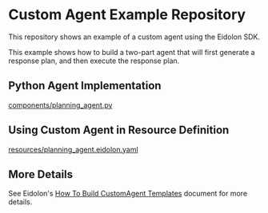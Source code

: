 # Custom Agent Example Repository

This repository shows an example of a custom agent using the Eidolon SDK.

This example shows how to build a two-part agent that will first generate a response plan, and then execute the response plan.


## Python Agent Implementation

[components/planning_agent.py](https://github.com/eidolon-ai/howto-custom-agent/blob/main/components/planning_agent.py)


## Using Custom Agent in Resource Definition
[resources/planning_agent.eidolon.yaml](https://github.com/eidolon-ai/howto-custom-agent/blob/main/resources/planning_agent.eidolon.yaml)

## More Details
See Eidolon's [How To Build CustomAgent Templates](https://www.eidolonai.com/docs/howto/build_custom_agents) document for more details.

